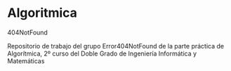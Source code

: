 # Algoritmica
404NotFound

Repositorio de trabajo del grupo Error404NotFound de la parte práctica de Algorítmica, 2º curso del Doble Grado de Ingeniería Informática y Matemáticas
